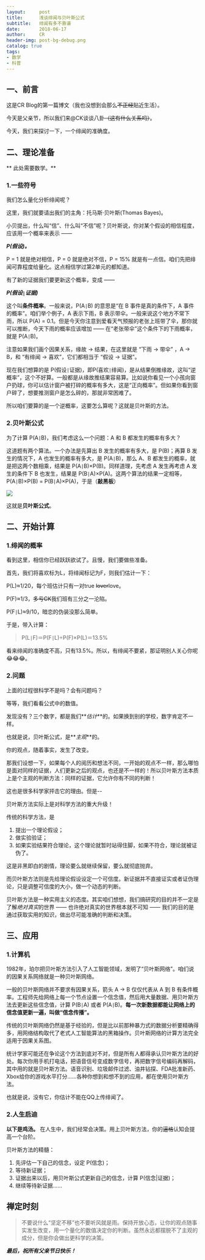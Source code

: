 ```yaml
---
layout:     post
title:      浅谈绯闻与贝叶斯公式
subtitle:   绯闻有多不靠谱
date:       2018-06-17
author:     CR
header-img: post-bg-debug.png
catalog: true
tags:
- 数学
- 科普
---
```

## 一、前言
这是CR Blog的第一篇博文（我也没想到会那么~~不正经~~贴近生活）。

今天是父亲节，所以我们来@CK谈谈八卦~~（这有什么关系吗）~~。

今天，我们来探讨一下，一个绯闻的准确度。
## 二、理论准备
** 此处需要数学。**
### 1.一些符号
我们怎么量化分析绯闻呢？

这里，我们就要请出我们的主角：托马斯·贝叶斯(Thomas Bayes)。

小贝提出，什么叫“信”、什么叫“不信”呢？贝叶斯说，你对某个假设的相信程度，应该用一个概率来表示 ——

**_P(假设)。_**

P = 1 就是绝对相信，P = 0 就是绝对不信，P = 15% 就是有一点信。咱们先把绯闻可靠程度给量化。这点相信学过第2单元的都知道。

有了新的证据我们要更新这个概率，变成 ——

**_P(假设`|`证据)_**

这个叫**条件概率**。一般来说，P(A`|`B) 的意思是“在 B 事件是真的条件下，A 事件的概率”。咱们举个例子，A 表示下雨，B 表示带伞。一般来说这个地方不常下雨，所以 P(A) = 0.1。但是今天你注意到爱看天气预报的老张上班带了伞，那你就可以推断，今天下雨的概率应该增加 —— 在“老张带伞”这个条件下的下雨概率，就是 P(A`|`B)。

注意如果我们画个因果关系，缘故 → 结果，在这里就是 “下雨 → 带伞” ，A → B，和 “有绯闻 → 喜欢”，它们都相当于 “假设 → 证据”。

现在我们想算的是 P(假设`|`证据)，即P(喜欢`|`绯闻)，是从结果倒推缘故，这叫“逆概率”，这个不好算。一般都是从缘故推结果容易算。比如说你看见一个小孩向窗户扔球，你可以估计窗户被打碎的概率有多大，这是“正向概率”。但如果你看到窗户碎了，想要推测窗户是怎么碎的，那就非常困难了。

所以咱们要算的是一个逆概率，这要怎么算呢？这就是贝叶斯的方法。
### 2.贝叶斯公式
为了计算 P(A`|`B)，我们考虑这么一个问题：A 和 B 都发生的概率有多大？

这道题有两个算法。一个办法是先算出 B 发生的概率有多大，是 P(B)；再算 B 发生的情况下，A 也发生的概率有多大，是 P(A`|`B)，那么 A、B 都发生的概率，就是把这两个数相乘，结果是 P(A`|`B)×P(B)。同样道理，先考虑 A 发生再考虑 A 发生的条件下 B 也发生，结果是 P(B`|`A)×P(A)。这两个算法的结果一定相等，P(A`|`B)×P(B) = P(B`|`A)×P(A)，于是（**敲黑板**）

![](https://i.loli.net/2018/06/17/5b25ef69b8388.jpeg)

这就是**贝叶斯公式**。
## 二、开始计算
### 1.绯闻的概率
看到这里，相信你已经跃跃欲试了。且慢，我们要做些准备。

首先，我们将喜欢标为L，将绯闻标记为F，则我们估计一下：

P(L)≈1/20，每个班估计只有一对true ~~lover~~love。

P(F)≈1/3，~~多亏CK~~我们班有三分之一沦陷。

P(F`|`L)≈9/10，暗恋的伪装没那么简单。

于是，带入计算：

>P(L`|`F)＝P(F`|`L)÷P(F)×P(L)＝13.5%

看来绯闻的准确度不高，只有13.5%。所以，有绯闻不要紧，那证明别人关心你呢😂😂😂。
### 2.问题
上面的过程很科学不是吗？会有问题吗？

等等，我们看看公式中的数值。

发现没有？三个数字，都是我们**_估计_**的。如果换到别的学校，数字肯定不一样。

也就是说，贝叶斯公式，是**_主观_**的。

你的观点，随着事实，发生了改变。

那我们设想一下，如果每个人的阅历和想法不同，一开始的观点不一样，那么哪怕是面对同样的证据，人们更新之后的观点，也还是不一样的！所以贝叶斯方法本质上是个主观的判断方法：同样的证据，它允许你有不同的判断！

这也是很多科学家抨击它的理由。但是--

贝叶斯方法实际上是对科学方法的重大升级！

传统的科学方法，是
1. 提出一个理论假设；
2. 做实验验证；
3. 如果实验结果符合理论，这个理论就暂时站得住脚，如果不符合，理论就被证伪了。

这是非黑即白的剧情，理论要么就继续保留，要么就彻底抛弃。

而贝叶斯方法则是先给理论假设设定一个可信度。新证据并不直接证实或者证伪理论，只是调整可信度的大小，做一个动态的判断。

贝叶斯方法是一种实用主义的态度。其实咱们想想，我们搞研究的目的并不一定是了解*绝对真实*的世界 —— 也许绝对真实的世界根本就不可知 —— 我们的目的是通过获取实用的知识，做出尽可能准确的判断和决策。
## 三、应用
### 1.计算机
1982年，珀尔把贝叶斯方法引入了人工智能领域，发明了“贝叶斯网络”。咱们说的因果关系网络就是一种贝叶斯网络。

一般的贝叶斯网络并不要求有因果关系，箭头 A → B 仅仅代表从 A 到 B 有条件概率。工程师先给网络上每一个节点设置一个信念值，然后用大量数据、用贝叶斯方法去更新这些信念值，计算 P(B`|`A) 或者 P(A`|`B)。**每一次新数据都能让网络上的信念值更新一遍，叫做“信念传播”。**

传统的贝叶斯网络仍然是基于经验的，但是比以前那种暴力式的数据分析要精确得多，用网络结构取代了老式人工智能算法的黑箱操作。贝叶斯网络的计算方法完全适用于因果关系图。

统计学家可能还在争论这个方法到底对不对，但是所有人都得承认贝叶斯方法的好处。每次你用手机打电话，把语音信号变成数字信号，再把数字信号编码再解码，其中用的就是贝叶斯方法。语音识别、垃圾邮件过滤、油井钻探、FDA批准新药、Xbox给你的游戏水平打分……各种你想到和想不到的应用，都在使用贝叶斯方法。

也就是说，没有它，你估计不能在QQ上传绯闻了。
### 2.人生启迪
**以下是鸡汤。**
在人生中，我们经常会决策。用上贝叶斯方法，你的~~逼格~~认知会提高一个台阶。

贝叶斯方法的精髓：
1. 先评估一下自己的信念，设定 P(信念)；
2. 等待新证据；
3. 证据出来以后，用贝叶斯公式更新自己的信念，计算 P(信念|证据)；
4. 继续等待新证据……
## 禅定时刻
>不要说什么“坚定不移”也不要听风就是雨。保持开放心态，让你的观点随事实发生改变，用一个量化的数值决定你的判断。虽然永远都摆脱不了主观的成分，但是你会做出更科学的决策。

**_最后，祝所有父亲节日快乐！_**
